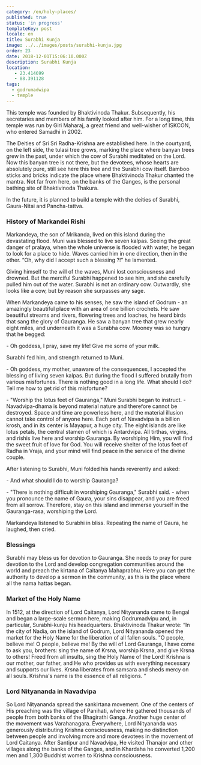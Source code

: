 ```yaml
---
category: /en/holy-places/
published: true
status: 'in progress'
templateKey: post
locale: en
title: Surabhi Kunja
image: ../../images/posts/surabhi-kunja.jpg
order: 23
date: 2018-12-01T15:06:10.000Z
description: Surabhi Kunja
location:
   - 23.414699
   - 88.391128
tags:
  - godrumadwipa
  - temple
---
```


This temple was founded by Bhaktivinoda Thakur. Subsequently, his secretaries and members of his family looked after him. For a long time, this temple was run by Giri Maharaj, a great friend and well-wisher of ISKCON, who entered Samadhi in 2002.

The Deities of Sri Sri Radha-Krishna are established here. In the courtyard, on the left side, the tulasi tree grows, marking the place where banyan trees grew in the past, under which the cow of Surabhi meditated on the Lord. Now this banyan tree is not there, but the devotees, whose hearts are absolutely pure, still see here this tree and the Surabhi cow itself. Bamboo sticks and bricks indicate the place where Bhaktivinoda Thakur chanted the mantra. Not far from here, on the banks of the Ganges, is the personal bathing site of Bhaktivinoda Thakura.

In the future, it is planned to build a temple with the deities of Surabhi, Gaura-Nitai and Pancha-tattva.

### History of Markandei Rishi
Markandeya, the son of Mrikanda, lived on this island during the devastating flood. Muni was blessed to live seven kalpas. Seeing the great danger of pralaya, when the whole universe is flooded with water, he began to look for a place to hide. Waves carried him in one direction, then in the other. “Oh, why did I accept such a blessing ?!” he lamented.

Giving himself to the will of the waves, Muni lost consciousness and drowned. But the merciful Surabhi happened to see him, and she carefully pulled him out of the water. Surabhi is not an ordinary cow. Outwardly, she looks like a cow, but by reason she surpasses any sage.

When Markandeya came to his senses, he saw the island of Godrum - an amazingly beautiful place with an area of ​​one billion crochets. He saw beautiful streams and rivers, flowering trees and loaches, he heard birds that sang the glory of Gauranga. He saw a banyan tree that grew nearly eight miles, and underneath it was a Surabha cow. Mooney was so hungry that he begged:

\- Oh goddess, I pray, save my life! Give me some of your milk.

Surabhi fed him, and strength returned to Muni.

\- Oh goddess, my mother, unaware of the consequences, I accepted the blessing of living seven kalpas. But during the flood I suffered brutally from various misfortunes. There is nothing good in a long life. What should I do? Tell me how to get rid of this misfortune?

\- "Worship the lotus feet of Gauranga," Muni Surabhi began to instruct. - Navadvipa-dhama is beyond material nature and therefore cannot be destroyed. Space and time are powerless here, and the material illusion cannot take control of anyone here. Each part of Navadvipa is a billion krosh, and in its center is Mayapur, a huge city. The eight islands are like lotus petals, the central stamen of which is Antardvipa. All tirthas, virgins, and rishis live here and worship Gauranga. By worshiping Him, you will find the sweet fruit of love for God. You will receive shelter of the lotus feet of Radha in Vraja, and your mind will find peace in the service of the divine couple.

After listening to Surabhi, Muni folded his hands reverently and asked:

\- And what should I do to worship Gauranga?

\- "There is nothing difficult in worshiping Gauranga," Surabhi said. - when you pronounce the name of Gaura, your sins disappear, and you are freed from all sorrow. Therefore, stay on this island and immerse yourself in the Gauranga-rasa, worshiping the Lord.

Markandeya listened to Surabhi in bliss. Repeating the name of Gaura, he laughed, then cried.

### Blessings
Surabhi may bless us for devotion to Gauranga. She needs to pray for pure devotion to the Lord and develop congregation communities around the world and preach the kirtana of Caitanya Mahaprabhu. Here you can get the authority to develop a sermon in the community, as this is the place where all the nama hattas began.

### Market of the Holy Name
In 1512, at the direction of Lord Caitanya, Lord Nityananda came to Bengal and began a large-scale sermon here, making Godrumadvipu and, in particular, Surabhi-kunju his headquarters. Bhaktivinoda Thakur wrote: “In the city of Nadia, on the island of Godrum, Lord Nityananda opened the market for the Holy Name for the liberation of all fallen souls. "O people, believe me! O people, believe me! By the will of Lord Gauranga, I have come to ask you, brothers: sing the name of Krsna, worship Krsna, and give Krsna to others! Freed from all insults, sing the Holy Name of the Lord! Krishna is our mother, our father, and He who provides us with everything necessary and supports our lives. Krsna liberates from samsara and sheds mercy on all souls. Krishna's name is the essence of all religions. ”

### Lord Nityananda in Navadvipa

So Lord Nityananda spread the sankirtana movement. One of the centers of His preaching was the village of Panihati, where He gathered thousands of people from both banks of the Bhagirathi Ganga. Another huge center of the movement was Varahanagara. Everywhere, Lord Nityananda was generously distributing Krishna consciousness, making no distinction between people and involving more and more devotees in the movement of Lord Caitanya. After Santipur and Navadvipa, He visited Thanajor and other villages along the banks of the Ganges, and in Khardaha he converted 1,200 men and 1,300 Buddhist women to Krishna consciousness.

<tbd locale="en" url="mailto:haribol@mayapur.live"></tbd>
